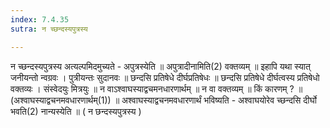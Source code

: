 ```yaml
---
index: 7.4.35
sutra: न च्छन्दस्यपुत्रस्य

---
```

न च्छन्दस्यपुत्रस्य अत्यल्पमिदमुच्यते - अपुत्रस्येति ॥ अपुत्रादीनामिति(2) वक्तव्यम् ॥ इहापि यथा स्यात् जनीयन्तो न्वग्रवः । पुत्रीयन्तः सुदानवः ॥ छन्दसि प्रतिषेधे दीर्घप्रतिषेधः ॥ छन्दसि प्रतिषेधे दीर्घत्वस्य प्रतिषेधो वक्तव्यः । संस्वेदयुः मित्रयुः ॥ न वाऽश्वाघस्याद्वचमनधारणार्थम् ॥ न वा वक्तव्यम् ॥ किं कारणम् ? ॥ (अश्वाघस्याद्वचनमवधारणार्थम्(1)) ॥ अश्वाघस्याद्वचनमवधारणार्थं भविष्यति -  अश्वाघयोरेव च्छन्दसि दीर्घो भवति(2) नान्यस्येति ॥ ( न छन्दस्यपुत्रस्य )